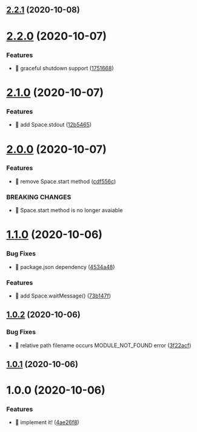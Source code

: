 ## [2.2.1](https://github.com/suin/runspace/compare/v2.2.0...v2.2.1) (2020-10-08)

# [2.2.0](https://github.com/suin/runspace/compare/v2.1.0...v2.2.0) (2020-10-07)


### Features

* 🎸 graceful shutdown support ([1751668](https://github.com/suin/runspace/commit/175166851e5843a0cea09c3d441d2293f9615216))

# [2.1.0](https://github.com/suin/runspace/compare/v2.0.0...v2.1.0) (2020-10-07)


### Features

* 🎸 add Space.stdout ([12b5465](https://github.com/suin/runspace/commit/12b54651d4ce243b361d617bd3178199672c3b01))

# [2.0.0](https://github.com/suin/runspace/compare/v1.1.0...v2.0.0) (2020-10-07)


### Features

* 🎸 remove Space.start method ([cdf556c](https://github.com/suin/runspace/commit/cdf556cb250211d447692ead105c9f086eaa9ab1))


### BREAKING CHANGES

* 🧨 Space.start method is no longer avaiable

# [1.1.0](https://github.com/suin/runspace/compare/v1.0.2...v1.1.0) (2020-10-06)


### Bug Fixes

* 🐛 package.json dependency ([4534a48](https://github.com/suin/runspace/commit/4534a483dfb7eecd0d94bc9078603823611964f6))


### Features

* 🎸 add Space.waitMessage() ([73b147f](https://github.com/suin/runspace/commit/73b147f2f0ac3d24602a74ed06df00c7321c5c96))

## [1.0.2](https://github.com/suin/runspace/compare/v1.0.1...v1.0.2) (2020-10-06)


### Bug Fixes

* 🐛 relative path filename occurs MODULE_NOT_FOUND error ([3f22acf](https://github.com/suin/runspace/commit/3f22acf7391ae0ff0682c54aecd964a873cab4fb))

## [1.0.1](https://github.com/suin/runspace/compare/v1.0.0...v1.0.1) (2020-10-06)

# 1.0.0 (2020-10-06)


### Features

* 🎸 implement it! ([4ae26f8](https://github.com/suin/runspace/commit/4ae26f837e4db5deb35472775617ecacbbefdac9))
